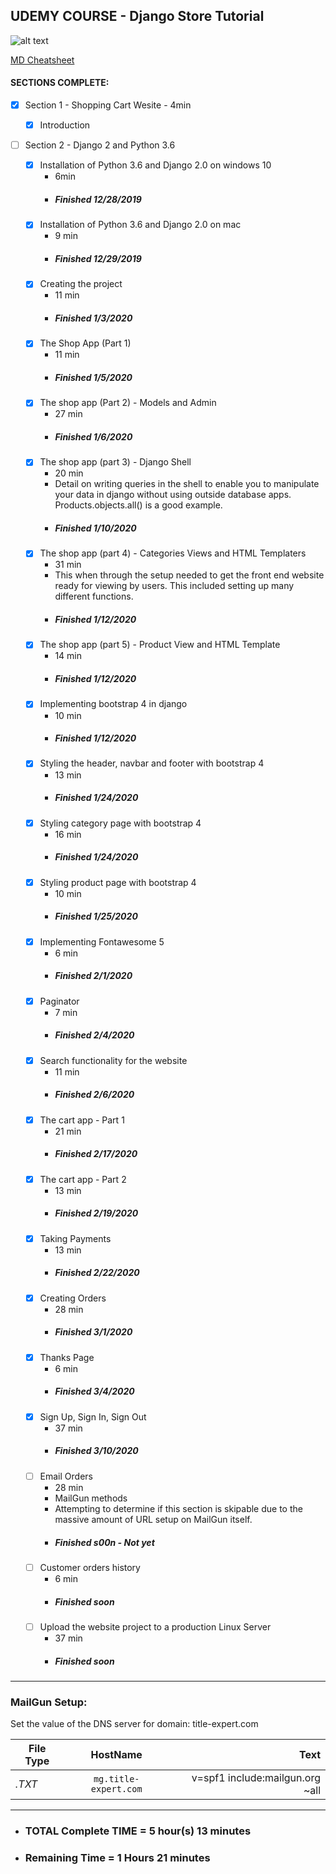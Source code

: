 ## UDEMY COURSE - Django Store Tutorial
![alt text](https://about.udemy.com/wp-content/uploads/2016/07/about-default.png "Logo Title Text 1")

[MD Cheatsheet](https://github.com/adam-p/markdown-here/wiki/Markdown-Cheatsheet)


#### SECTIONS COMPLETE:

- [x] Section 1 - Shopping Cart Wesite - 4min

    - [x] Introduction

- [ ] Section 2 - Django 2 and Python 3.6

    - [x] Installation of Python 3.6 and Django 2.0 on windows 10
        - 6min
        - ##### Finished 12/28/2019
    - [x] Installation of Python 3.6 and Django 2.0 on mac
        - 9 min
        - ##### Finished 12/29/2019
    - [x] Creating the project
        - 11 min 
        - ##### Finished 1/3/2020
    - [x] The Shop App (Part 1)
        - 11 min
        - ##### Finished 1/5/2020
    - [x] The shop app (Part 2) - Models and Admin
        - 27 min
        - ##### Finished 1/6/2020
    - [x] The shop app (part 3) - Django Shell
        - 20 min
        - Detail on writing queries in the shell to enable you to manipulate your data in django without using outside database apps.  Products.objects.all() is a good example.
        - ##### Finished 1/10/2020
    - [x] The shop app (part 4) - Categories Views and HTML Templaters
        - 31 min
        - This when through the setup needed to get the front end website ready for viewing by users.  This included setting up many different functions.
        - ##### Finished 1/12/2020
    - [x] The shop app (part 5) - Product View and HTML Template
        - 14 min
        - ##### Finished 1/12/2020
    - [x] Implementing bootstrap 4 in django
        - 10 min
        - ##### Finished 1/12/2020
    - [x] Styling the header, navbar and footer with bootstrap 4
        - 13 min  
        - ##### Finished 1/24/2020
    - [x] Styling category page with bootstrap 4
        - 16 min
        - ##### Finished 1/24/2020
    - [x] Styling product page with bootstrap 4
        - 10 min 
        - ##### Finished 1/25/2020
    - [x] Implementing Fontawesome 5
        - 6 min
        - ##### Finished 2/1/2020
    - [x] Paginator
        - 7 min 
        - ##### Finished 2/4/2020
    - [x] Search functionality for the website
        - 11 min
        - ##### Finished 2/6/2020
    - [x] The cart app - Part 1
        - 21 min 
        - ##### Finished 2/17/2020
    - [x] The cart app - Part 2
        - 13 min 
        - ##### Finished 2/19/2020
    - [x] Taking Payments
        - 13 min 
        - ##### Finished 2/22/2020
    - [x] Creating Orders
        - 28 min 
        - ##### Finished 3/1/2020
    - [x] Thanks Page
        - 6 min 
        - ##### Finished 3/4/2020
    - [x] Sign Up, Sign In, Sign Out
        - 37 min 
        - ##### Finished 3/10/2020
    - [ ] Email Orders
        - 28 min 
        - MailGun methods
        - Attempting to determine if this section is skipable due to the massive amount of URL setup on MailGun itself.
        - ##### Finished s00n - Not yet
    - [ ] Customer orders history
        - 6 min 
        - ##### Finished soon
    - [ ] Upload the website project to a production Linux Server
        - 37 min 
        - ##### Finished soon    
        
          
---
### MailGun Setup:

Set the value of the DNS server for domain: title-expert.com

| File Type     |  HostName     | Text                              |
| ------------- |:-------------:| ----------------------------------:|
| *.TXT*   | `mg.title-expert.com` | v=spf1 include:mailgun.org ~all |

----        
* ### TOTAL Complete TIME = 5 hour(s) 13 minutes
* ### Remaining Time = 1 Hours 21 minutes